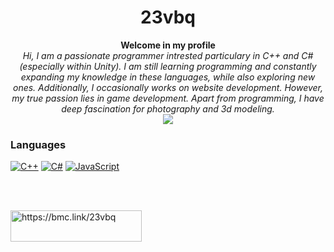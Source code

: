 <h1 align="center">23vbq</h1>
<p align="center">
  <b>Welcome in my profile</b><br>
  <i>Hi, I am a passionate programmer intrested particulary in C++ and C# (especially within Unity). I am still learning programming and constantly expanding my knowledge in these languages, while also exploring new ones. Additionally, I occasionally works on website development. However, my true passion lies in game development. Apart from programming, I have deep fascination for photography and 3d modeling.</i><br>
  <a href="https://instagram.com/vbq_3d"><img src="https://img.shields.io/badge/Instagram-F28A8A?style=for-the-badge&logo=instagram&logoColor=white"/></a>
</p>

### Languages
[![C++](https://img.shields.io/badge/c++-black?style=for-the-badge&logo=cplusplus&logoColor=blue)](https://github.com/23vbq)
[![C#](https://img.shields.io/badge/csharp-black?style=for-the-badge&logo=csharp&logoColor=purple)](https://github.com/23vbq)
[![JavaScript](https://img.shields.io/badge/javascript-black?style=for-the-badge&logo=javascript&logoColor=gold)](https://github.com/23vbq)

<br><br>
<p><a href="https://bmc.link/23vbq"> <img align="left" src="https://cdn.buymeacoffee.com/buttons/v2/default-yellow.png" height="50" width="210" alt="https://bmc.link/23vbq" /></a></p>
<!---
[![BuyMeACoffee](https://img.shields.io/badge/Buy_Me_A_Coffee-yellow?style=for-the-badge&logo=buymeacoffee&logoColor=2d2121)](https://www.buymeacoffee.com/23vbq)
[![Instagram](https://img.shields.io/badge/Instagram-F28A8A?style=for-the-badge&logo=instagram&logoColor=white)](https://instagram.com/vbq_3d)
--->
<!---
- 👋 Hi, I’m @23vbq
- 👀 I’m interested in programming, game development, linux community, cats, photography and 3d modeling
- 🌱 I’m currently learning c++, c# and Unity
- 📫 How to reach me:
  - vblackgp123@gmail.com
  - [u/Vblacqe](https://reddit.com/u/Vblacqe)
--->
<!---
23vbq/23vbq is a ✨ special ✨ repository because its `README.md` (this file) appears on your GitHub profile.
You can click the Preview link to take a look at your changes.

- 💞️ I’m looking to collaborate on ...
--->
